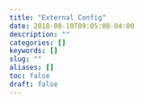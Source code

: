 ```yaml
---
title: "External Config"
date: 2018-08-10T09:05:08-04:00
description: ""
categories: []
keywords: []
slug: ""
aliases: []
toc: false
draft: false
---
```

